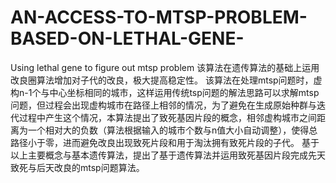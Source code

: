 # AN-ACCESS-TO-MTSP-PROBLEM-BASED-ON-LETHAL-GENE-
Using lethal gene to figure out mtsp problem
该算法在遗传算法的基础上运用改良圈算法增加对子代的改良，极大提高稳定性。
该算法在处理mtsp问题时，虚构n-1个与中心坐标相同的城市，这样运用传统tsp问题的解法思路可以求解mtsp问题，但过程会出现虚构城市在路径上相邻的情况，为了避免在生成原始种群与迭代过程中产生这个情况，本算法提出了致死基因片段的概念，相邻虚构城市之间距离为一个相对大的负数（算法根据输入的城市个数与n值大小自动调整），使得总路径小于零，进而避免改良出现致死片段和用于淘汰拥有致死片段的子代。
基于以上主要概念与基本遗传算法，提出了基于遗传算法并运用致死基因片段完成先天致死与后天改良的mtsp问题算法。
